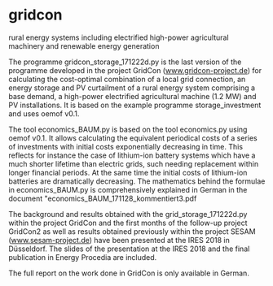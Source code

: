 # gridcon
rural energy systems including electrified high-power agricultural machinery and renewable energy generation

The programme gridcon_storage_171222d.py is the last version of the programme developed in the project GridCon (www.gridcon-project.de) for calculating the cost-optimal combination of a local grid connection, an energy storage and PV curtailment of a rural energy system comprising a base demand, a high-power electrified agricultural machine (1.2 MW) and PV installations. It is based on the example programme storage_investment and uses oemof v0.1.

The tool economics_BAUM.py is based on the tool economics.py using oemof v0.1. It allows calculating the equivalent periodical costs of a series of investments with initial costs exponentially decreasing in time. This reflects for instance the case of lithium-ion battery systems which have a much shorter lifetime than electric grids, such needing replacement within longer financial periods. At the same time the initial costs of lithium-ion batteries are dramatically decreasing. The mathematics behind the formulae in economics_BAUM.py is comprehensively explained in German in the document "economics_BAUM_171128_kommentiert3.pdf

The background and results obtained with the grid_storage_171222d.py within the project GridCon and the first months of the follow-up project GridCon2 as well as results obtained previously within the project SESAM (www.sesam-project.de) have been presented at the IRES 2018 in Düsseldorf. The slides of the presentation at the IRES 2018 and the final publication in Energy Procedia are included.

The full report on the work done in GridCon is only available in German.
